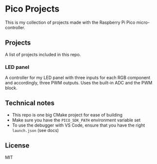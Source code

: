 # Pico Projects

This is my collection of projects made with the Raspberry Pi Pico micro-controller.

## Projects

A list of projects included in this repo.

### LED panel

A controller for my LED panel with three inputs for each RGB component and accordingly, three PWM outputs. Uses the built-in ADC and the PWM block.

## Technical notes

* This repo is one big CMake project for ease of building
* Make sure you have the `PICO_SDK_PATH` environment variable set
* To use the debugger with VS Code, ensure that you have the right `launch.json` (see docs)

## License

MIT
